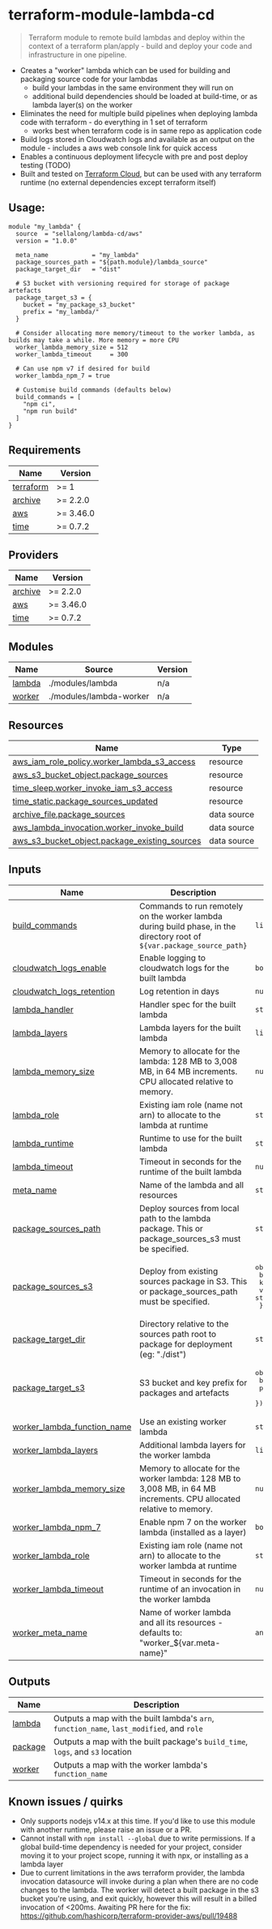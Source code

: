 # terraform-module-lambda-cd

> Terraform module to remote build lambdas and deploy within the context of a terraform plan/apply - build and deploy your code and infrastructure in one pipeline.

- Creates a "worker" lambda which can be used for building and packaging source code for your lambdas
  - build your lambdas in the same environment they will run on
  - additional build dependencies should be loaded at build-time, or as lambda layer(s) on the worker
- Eliminates the need for multiple build pipelines when deploying lambda code with terraform - do everything in 1 set of terraform
  - works best when terraform code is in same repo as application code
- Build logs stored in Cloudwatch logs and available as an output on the module - includes a aws web console link for quick access
- Enables a continuous deployment lifecycle with pre and post deploy testing (TODO)
- Built and tested on [Terraform Cloud](https://www.terraform.io/cloud), but can be used with any terraform runtime (no external dependencies except terraform itself)

<!-- BEGIN_TF_DOCS -->

## Usage:

```hcl
module "my_lambda" {
  source  = "sellalong/lambda-cd/aws"
  version = "1.0.0"

  meta_name            = "my_lambda"
  package_sources_path = "${path.module}/lambda_source"
  package_target_dir   = "dist"

  # S3 bucket with versioning required for storage of package artefacts
  package_target_s3 = {
    bucket = "my_package_s3_bucket"
    prefix = "my_lambda/"
  }

  # Consider allocating more memory/timeout to the worker lambda, as builds may take a while. More memory = more CPU
  worker_lambda_memory_size = 512
  worker_lambda_timeout     = 300

  # Can use npm v7 if desired for build
  worker_lambda_npm_7 = true

  # Customise build commands (defaults below)
  build_commands = [
    "npm ci",
    "npm run build"
  ]
}
```

## Requirements

| Name                                                                     | Version   |
| ------------------------------------------------------------------------ | --------- |
| <a name="requirement_terraform"></a> [terraform](#requirement_terraform) | >= 1      |
| <a name="requirement_archive"></a> [archive](#requirement_archive)       | >= 2.2.0  |
| <a name="requirement_aws"></a> [aws](#requirement_aws)                   | >= 3.46.0 |
| <a name="requirement_time"></a> [time](#requirement_time)                | >= 0.7.2  |

## Providers

| Name                                                         | Version   |
| ------------------------------------------------------------ | --------- |
| <a name="provider_archive"></a> [archive](#provider_archive) | >= 2.2.0  |
| <a name="provider_aws"></a> [aws](#provider_aws)             | >= 3.46.0 |
| <a name="provider_time"></a> [time](#provider_time)          | >= 0.7.2  |

## Modules

| Name                                                  | Source                  | Version |
| ----------------------------------------------------- | ----------------------- | ------- |
| <a name="module_lambda"></a> [lambda](#module_lambda) | ./modules/lambda        | n/a     |
| <a name="module_worker"></a> [worker](#module_worker) | ./modules/lambda-worker | n/a     |

## Resources

| Name                                                                                                                                             | Type        |
| ------------------------------------------------------------------------------------------------------------------------------------------------ | ----------- |
| [aws_iam_role_policy.worker_lambda_s3_access](https://registry.terraform.io/providers/hashicorp/aws/latest/docs/resources/iam_role_policy)       | resource    |
| [aws_s3_bucket_object.package_sources](https://registry.terraform.io/providers/hashicorp/aws/latest/docs/resources/s3_bucket_object)             | resource    |
| [time_sleep.worker_invoke_iam_s3_access](https://registry.terraform.io/providers/hashicorp/time/latest/docs/resources/sleep)                     | resource    |
| [time_static.package_sources_updated](https://registry.terraform.io/providers/hashicorp/time/latest/docs/resources/static)                       | resource    |
| [archive_file.package_sources](https://registry.terraform.io/providers/hashicorp/archive/latest/docs/data-sources/file)                          | data source |
| [aws_lambda_invocation.worker_invoke_build](https://registry.terraform.io/providers/hashicorp/aws/latest/docs/data-sources/lambda_invocation)    | data source |
| [aws_s3_bucket_object.package_existing_sources](https://registry.terraform.io/providers/hashicorp/aws/latest/docs/data-sources/s3_bucket_object) | data source |

## Inputs

| Name                                                                                                               | Description                                                                                                             | Type                                                                                    | Default                                             | Required |
| ------------------------------------------------------------------------------------------------------------------ | ----------------------------------------------------------------------------------------------------------------------- | --------------------------------------------------------------------------------------- | --------------------------------------------------- | :------: |
| <a name="input_build_commands"></a> [build_commands](#input_build_commands)                                        | Commands to run remotely on the worker lambda during build phase, in the directory root of `${var.package_source_path}` | `list(string)`                                                                          | <pre>[<br> "npm ci",<br> "npm run build"<br>]</pre> |    no    |
| <a name="input_cloudwatch_logs_enable"></a> [cloudwatch_logs_enable](#input_cloudwatch_logs_enable)                | Enable logging to cloudwatch logs for the built lambda                                                                  | `bool`                                                                                  | `true`                                              |    no    |
| <a name="input_cloudwatch_logs_retention"></a> [cloudwatch_logs_retention](#input_cloudwatch_logs_retention)       | Log retention in days                                                                                                   | `number`                                                                                | `7`                                                 |    no    |
| <a name="input_lambda_handler"></a> [lambda_handler](#input_lambda_handler)                                        | Handler spec for the built lambda                                                                                       | `string`                                                                                | `"main.handler"`                                    |    no    |
| <a name="input_lambda_layers"></a> [lambda_layers](#input_lambda_layers)                                           | Lambda layers for the built lambda                                                                                      | `list(string)`                                                                          | `[]`                                                |    no    |
| <a name="input_lambda_memory_size"></a> [lambda_memory_size](#input_lambda_memory_size)                            | Memory to allocate for the lambda: 128 MB to 3,008 MB, in 64 MB increments. CPU allocated relative to memory.           | `number`                                                                                | `128`                                               |    no    |
| <a name="input_lambda_role"></a> [lambda_role](#input_lambda_role)                                                 | Existing iam role (name not arn) to allocate to the lambda at runtime                                                   | `string`                                                                                | `null`                                              |    no    |
| <a name="input_lambda_runtime"></a> [lambda_runtime](#input_lambda_runtime)                                        | Runtime to use for the built lambda                                                                                     | `string`                                                                                | `"nodejs14.x"`                                      |    no    |
| <a name="input_lambda_timeout"></a> [lambda_timeout](#input_lambda_timeout)                                        | Timeout in seconds for the runtime of the built lambda                                                                  | `number`                                                                                | `3`                                                 |    no    |
| <a name="input_meta_name"></a> [meta_name](#input_meta_name)                                                       | Name of the lambda and all resources                                                                                    | `string`                                                                                | n/a                                                 |   yes    |
| <a name="input_package_sources_path"></a> [package_sources_path](#input_package_sources_path)                      | Deploy sources from local path to the lambda package. This or package_sources_s3 must be specified.                     | `string`                                                                                | `null`                                              |    no    |
| <a name="input_package_sources_s3"></a> [package_sources_s3](#input_package_sources_s3)                            | Deploy from existing sources package in S3. This or package_sources_path must be specified.                             | <pre>object({<br> bucket = string<br> key = string<br> version_id = string<br> })</pre> | `null`                                              |    no    |
| <a name="input_package_target_dir"></a> [package_target_dir](#input_package_target_dir)                            | Directory relative to the sources path root to package for deployment (eg: "./dist")                                    | `string`                                                                                | `"."`                                               |    no    |
| <a name="input_package_target_s3"></a> [package_target_s3](#input_package_target_s3)                               | S3 bucket and key prefix for packages and artefacts                                                                     | <pre>object({<br> bucket = string<br> prefix = string<br> })</pre>                      | n/a                                                 |   yes    |
| <a name="input_worker_lambda_function_name"></a> [worker_lambda_function_name](#input_worker_lambda_function_name) | Use an existing worker lambda                                                                                           | `string`                                                                                | `null`                                              |    no    |
| <a name="input_worker_lambda_layers"></a> [worker_lambda_layers](#input_worker_lambda_layers)                      | Additional lambda layers for the worker lambda                                                                          | `list(string)`                                                                          | `[]`                                                |    no    |
| <a name="input_worker_lambda_memory_size"></a> [worker_lambda_memory_size](#input_worker_lambda_memory_size)       | Memory to allocate for the worker lambda: 128 MB to 3,008 MB, in 64 MB increments. CPU allocated relative to memory.    | `number`                                                                                | `128`                                               |    no    |
| <a name="input_worker_lambda_npm_7"></a> [worker_lambda_npm_7](#input_worker_lambda_npm_7)                         | Enable npm 7 on the worker lambda (installed as a layer)                                                                | `bool`                                                                                  | `false`                                             |    no    |
| <a name="input_worker_lambda_role"></a> [worker_lambda_role](#input_worker_lambda_role)                            | Existing iam role (name not arn) to allocate to the worker lambda at runtime                                            | `string`                                                                                | `null`                                              |    no    |
| <a name="input_worker_lambda_timeout"></a> [worker_lambda_timeout](#input_worker_lambda_timeout)                   | Timeout in seconds for the runtime of an invocation in the worker lambda                                                | `number`                                                                                | `180`                                               |    no    |
| <a name="input_worker_meta_name"></a> [worker_meta_name](#input_worker_meta_name)                                  | Name of worker lambda and all its resources - defaults to: "worker\_${var.meta-name}"                                   | `any`                                                                                   | `null`                                              |    no    |

## Outputs

| Name                                                     | Description                                                                               |
| -------------------------------------------------------- | ----------------------------------------------------------------------------------------- |
| <a name="output_lambda"></a> [lambda](#output_lambda)    | Outputs a map with the built lambda's `arn`, `function_name`, `last_modified`, and `role` |
| <a name="output_package"></a> [package](#output_package) | Outputs a map with the built package's `build_time`, `logs`, and `s3` location            |
| <a name="output_worker"></a> [worker](#output_worker)    | Outputs a map with the worker lambda's `function_name`                                    |

<!-- END_TF_DOCS -->

## Known issues / quirks

- Only supports nodejs v14.x at this time. If you'd like to use this module with another runtime, please raise an issue or a PR.
- Cannot install with `npm install --global` due to write permissions. If a global build-time dependency is needed for your project, consider moving it to your project scope, running it with npx, or installing as a lambda layer
- Due to current limitations in the aws terraform provider, the lambda invocation datasource will invoke during a plan when there are no code changes to the lambda. The worker will detect a built package in the s3 bucket you're using, and exit quickly, however this will result in a billed invocation of <200ms. Awaiting PR here for the fix: https://github.com/hashicorp/terraform-provider-aws/pull/19488
